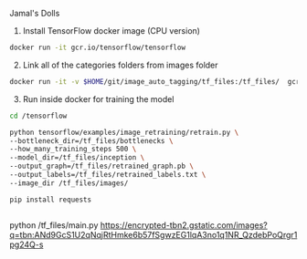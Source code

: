 Jamal's Dolls
1. Install TensorFlow docker image (CPU version)
  ```bash
  docker run -it gcr.io/tensorflow/tensorflow
  ```

2. Link all of the categories folders from images folder
  ```bash
  docker run -it -v $HOME/git/image_auto_tagging/tf_files:/tf_files/  gcr.io/tensorflow/tensorflow:latest-devel
  ```

3. Run inside docker for training the model
  ```bash
  cd /tensorflow
  ```

  ```bash
  python tensorflow/examples/image_retraining/retrain.py \
  --bottleneck_dir=/tf_files/bottlenecks \
  --how_many_training_steps 500 \
  --model_dir=/tf_files/inception \
  --output_graph=/tf_files/retrained_graph.pb \
  --output_labels=/tf_files/retrained_labels.txt \
  --image_dir /tf_files/images/
  ```

  ```bash
  pip install requests
  ```
  ```bash
  ```
python /tf_files/main.py https://encrypted-tbn2.gstatic.com/images?q=tbn:ANd9GcS1U2qNqjRtHmke6b57fSgwzEG1lqA3no1q1NR_QzdebPoQrgr1pg24Q-s
